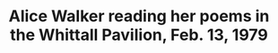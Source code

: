 ---
layout: manifest
title: Alice Walker reading her poems in the Whittall Pavilion, Feb. 13, 1979
manifest_name: alice-walker-reading-her-poems-in-the-whittall-pavilion-feb-13-1979

---